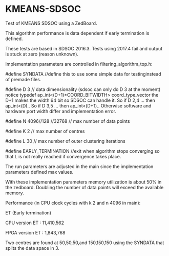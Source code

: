 # KMEANS-SDSOC

Test of KMEANS SDSOC using a ZedBoard. 

This algorithm performance is data dependent if early termination is defined. 

These tests are based in SDSOC 2016.3. 
Tests using 2017.4 fail and output is stuck at zero (reason unknown). 

Implementation parameters are controlled in filtering_algorithm_top.h:

#define SYNDATA //define this to use some simple data for testinginstead of premade files.

#define D 3         // data dimensionality (sdsoc can only do D 3 at the moment) notice typedef ap_int<(D+1)*COORD_BITWIDTH> coord_type_vector the D+1 makes the width 64 bit so SDSOC can handle it.
So if D 2,4 ... then ap_int<(D)..
So if D 3,5 ... then ap_int<(D+1)..
Otherwise software and hardware port width differ and implementation error.

#define N 4096//128 //32768     // max number of data points

#define K 2        // max number of centres

#define L 30         // max number of outer clustering iterations

#define EARLY_TERMINATION  //exit when algorithm stops converging so that L is not really reached if convergence takes place.

The run parameters are adjusted in the main since the implementation parameters defined max values. 

With these implementation parameters memory utilization is about 50% in the zedboard. Doubling the number of data points will exceed the available memory. 

Performance (in CPU clock cycles with k 2 and n 4096 in main):

ET (Early termination)

CPU version ET : 11,410,562

FPGA version ET : 1,843,768

Two centres are found at 50,50,50,and 150,150,150 using the SYNDATA that splits the data space in 3. 


